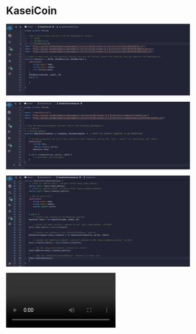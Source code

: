 # KaseiCoin
![](image/kasei1.png)

![](image/kasei2.png)

![](image/kasei3.png)

![](image/kaseivideo.mov)